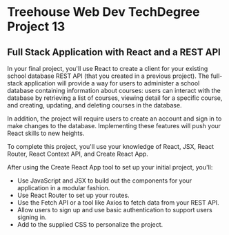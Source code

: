 # Treehouse Web Dev TechDegree Project 13
## Full Stack Application with React and a REST API

In your final project, you'll use React to create a client for your existing school database REST API (that you created in a previous project). The full-stack application will provide a way for users to administer a school database containing information about courses: users can interact with the database by retrieving a list of courses, viewing detail for a specific course, and creating, updating, and deleting courses in the database.

In addition, the project will require users to create an account and sign in to make changes to the database. Implementing these features will push your React skills to new heights.

To complete this project, you'll use your knowledge of React, JSX, React Router, React Context API, and Create React App.

After using the Create React App tool to set up your initial project, you'll:

- Use JavaScript and JSX to build out the components for your application in a modular fashion.
- Use React Router to set up your routes.
- Use the Fetch API or a tool like Axios to fetch data from your REST API.
- Allow users to sign up and use basic authentication to support users signing in.
- Add to the supplied CSS to personalize the project.
